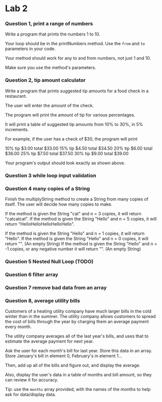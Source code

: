 # Lab 2 


### Question 1, print a range of numbers

Write a program that prints the numbers 1 to 10.
 
Your loop should be in the printNumbers method. Use the `from` and `to` parameters in your code.
 
Your method should work for any to and from numbers, not just 1 and 10.

Make sure you use the method's parameters.
 

### Question 2, tip amount calculator 

Write a program that prints suggested tip amounts for a food check in a restaurant.

The user will enter the amount of the check.

The program will print the amount of tip for various percentages.

It will print a table of suggested tip amounts from 10% to 30%, in 5% increments.

For example, if the user has a check of $30, the program will print

10% tip $3.00 total $33.00
15% tip $4.50 total $34.50
20% tip $6.00 total $36.00
25% tip $7.50 total $37.50
30% tip $9.00 total $39.00

Your program's output should look exactly as shown above.

### Question 3 while loop input validation


### Question 4 many copies of a String

Finish the multiplyString method to create a String from many copies of itself.
The user will decide how many copies to make.
 
If the method is given the String "cat" and n = 3 copies, it will return "catcatcat".
If the method is given the String "Hello" and n = 5 copies, it will return "HelloHelloHelloHelloHello".
 
If the method is given the String "Hello" and n = 1 copies, it will return "Hello".
If the method is given the String "Hello" and n = 0 copies, it will return "". (An empty String)
If the method is given the String "Hello" and n = -1 copies, or any negative number it will return "". (An empty String)
 

### Question 5 Nested Null Loop   (TODO)



### Question 6 filter array


### Question 7 remove bad data from an array


### Question 8, average utility bills

Customers of a heating utility company have much larger bills in the cold winter than in the summer.
The utility company allows customers to spread the cost of bills through the year by charging them an average payment every month.
 
The utility company averages all of the last year's bills, and uses that to estimate the average payment for next year.
 
Ask the user for each month's bill for last year. 
Store this data in an array.
Store January's bill in element 0, February's in element 1...
 
Then, add up all of the bills and figure out, and display the average.
 
Also, display the user's data in a table of months and bill amount, so they can review it for accuracy.
 
Tip: use the `months` array provided, with the names of the months to help ask for data/display data.
